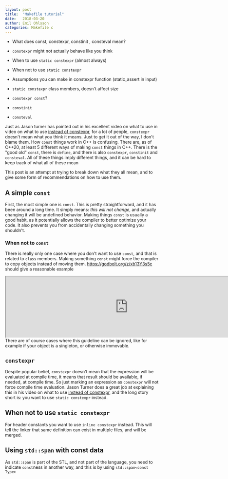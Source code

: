 ```yaml
---
layout: post
title:  "Makefile tutorial"
date:   2018-03-20
author: Emil Ohlsson
categories: Makefile c
---
```


* What does const, constexpr, constinit , consteval mean?
* `constexpr` might not actually behave like you think
* When to use `static constexpr` (almost always)
* When not to use `static constexpr`
* Assumptions you can make in constexpr function (static_assert in input)

* `static constexpr` class members, doesn't affect size
* `constexpr const`?
* `constinit`
* `consteval`

Just as Jason turner has pointed out in his excellent video on what to use in
video on what to use [instead of constexpr], for a lot of people, `constexpr`
doesn't mean what you think it means. Just to get it out of the way, I don't
blame them. How `const` things work in C++ is confusing. There are, as of C++20,
at least 5 different ways of making `const` things in C++. There is the "good
old" `const`, there is `define`, and there is also `constexpr`, `constinit` and
`consteval`. All of these things imply different things, and it can be hard to
keep track of what all of these mean

This post is an attempt at trying to break down what they all mean, and to give
some form of recommendations on how to use them.

## A simple `const`
First, the most simple one is `const`. This is pretty straightforward, and it
has been around a long time. It simply means: _this will not change_, and
actually changing it will be undefined behavior. Making things `const` is
usually a good habit, as it potentially allows the compiler to better optimize
your code. It also prevents you from accidentally changing something you
shouldn't.

### When not to `const`
There is really only one case where you don't want to use `const`, and that is
related to `class` members. Making something `const` might force the compiler to
copy objects instead of moving them.
https://godbolt.org/z/xb13Y3s5c should give a reasonable example
<iframe width="800px" height="200px" src="https://godbolt.org/e?readOnly=true&hideEditorToolbars=true#z:OYLghAFBqd5QCxAYwPYBMCmBRdBLAF1QCcAaPECAMzwBtMA7AQwFtMQByARg9KtQYEAysib0QXACx8BBAKoBnTAAUAHpwAMvAFYTStJg1DIApACYAQuYukl9ZATwDKjdAGFUtAK4sGIAMxmpK4AMngMmAByPgBGmMQBQQAOqAqETgwe3r6JpClpjgJhEdEscQmBtpj2hQxCBEzEBFk%2BfpV2mA4Z9Y0ExVGx8bkKDU0tOe2jfeEDZUOBAJS2qF7EyOwc5v7hyN5YANQm/m5ULAQA9GjEmAB0CEfYJhoAgk/PI8ReDvtChwDsVhe%2B2BPwgC3%2BFn2I3QIBASS8BAUEHMZiwVCYXloBAAtA4SCiFkdISY/gARN4g0FoBgjH7mABs4JJkNOBFhSWI4QIyLMZjQSQAnriiMQTABWNwMAlE/7koEgoQQIQMhlMgH7VnszmCHlmFioABumGF%2BIlUt5hP8xLJFIVDP2qCS8SYIqOpIg1NpyrMjIhtspwOh7IRSJR/KFTAUaWA5rMlsBzwDIOuBFWDH2ACoCAg8Aoif7ZQXvfSHU7iC78f53cX7Qo1Qmk4GCDC4SHdfqjdjI9HY/GC5SU2nM9nc/n5cCSXLEyCAH6K%2BtQ5vBxG69Cui0yydvLdW7cvD5fAj7NxcP3j/aeo%2B/PO7l47hNvA/fNxmM/T4HXsevG2314vLn7CwTDhGCb6UkGrYrmGAi0mwcyihuv6Usy/YgieF5cF%2BjbHqeyCvm6i4th2mAelwfbnlu54QfCUG8gwAi4jBR5weU0pISCKHnpSL4XlhjY8XhhxVoRsLER65HvoWd7noOxDphoX6ThwSy0JwYq8H4HBaKQqCcG41jWFCKxrJghxmP4PCkGyWnKUsADWID0mYNxivonCSBpmi8LpHC8AoIAaFZXlLHAsAwIgIArAQNHkJQaAsEkdDxJErAbKoAAc9LYvSkj7MAyDIPsXDOWYvCYPgIp4DCXAyIIIhiOwUi1fIShqF5pC6DVADu5ZJJwPAqWpnk2TpnAAPIIjRDpUPsGVZTleUFUVJX7BAHgJUlxBmRZCy8NZWgLEsCCYEwWAJGCpAOf4fwuW5HAeaQLAgGKgWadpPl%2BQFQU2SF4UQEg8WJfQZAUB6qAbcDIDAMVQRYAaeDrAAangmBdWNTqaZZNBYvE/kQDE7UxOEjQCv1vBE8wxACmNMTaJ01mWfFbCCGNDC0KTI1YEBRjiJzeDXF0Rr%2BSNmCqJ0CIbNpXLVO1tB4DE5ZUx4WDtQQnJPdwyl8AYwAKMjqPo4wZPNfV4hNfwgiKCo6gjZ1%2BiGMYBmWPo8v%2BbAzBsCArKkEaCQcAAnFwB1LI6tTC9i0JuqYljWGYGj7NiY3%2BH51T0xkLgMO4nitHooQzKU5R6Pk6QCOMfg1cXtT9AXQw1R0XQCD0YzZzkdepw3dRTNXgwJHXUxl3oIy9N38ESEsCjGesY93eppBvd5nCzZl2W5flhXFTcr4QLghAkNtZF7cFR0nWdlCDfdvBPS9c/tR9thffttmXQEN2uapHDJzfI134/h13aVX93qcEPj9JYvs0jOEkEAA%3D%3D"></iframe>
There are of course cases where this guideline can be ignored, like for example
if your object is a singleton, or otherwise immovable.

## `constexpr`
Despite popular belief, `constexpr` doesn't mean that the expression will be
evaluated at compile time, it means that result should be available, if needed,
at compile time. So just marking an expression as `constexpr` will not force
compile time evaluation. Jason Turner does a great job at explaining this in his
video on what to use [instead of constexpr], and the long story short is: you
want to use `static constexpr` instead.

## When not to use `static constexpr`
For header constants you want to use `inline constexpr` instead. This will tell
the linker that same definition can exist in multiple files, and will be merged.

## Using `std::span` with const data
As `std::span` is part of the STL, and not part of the language, you need to
indicate `const`ness in another way, and this is by using `std::span<const
Type>`

[instead of constexpr]: <link to C++ weekly>
[a link]: https://www.gnu.org/software/make/manual/html_node/Automatic-Variables.html
[implicit rules]: https://www.gnu.org/software/make/manual/html_node/Catalogue-of-Rules.html

<!-- vim: set et tw=80: -->
